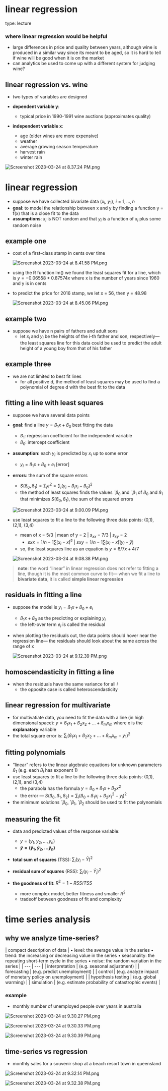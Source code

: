 # linear regression

type: lecture

### where linear regression would be helpful

- large differences in price and quality between years, although wine is produced in a similar way since its meant to be aged, so it is hard to tell if wine will be good when it is on the market
- can analytics be used to come up with a different system for judging wine?

## linear regression vs. wine

- two types of variables are designed

- **dependent variable y**:
    - typical price in 1990-1991 wine auctions (approximates quality)

- **independent variable x**:
    - age (older wines are more expensive)
    - weather
    - average growing season temperature
    - harvest rain
    - winter rain

![Screenshot 2023-03-24 at 8.37.24 PM.png](linear%20regression%201e869f33308446c686f8b96f2542f0e4/Screenshot_2023-03-24_at_8.37.24_PM.png)

# linear regression

- suppose we have collected bivariate data ($x_i$, $y_1$), $i = 1,…,n$
- **goal**: to model the relationship between x and y by finding a function y = f(x) that is a close fit to the data
- **assumptions**: $x_i$ is NOT random and that $y_i$ is a function of $x_i$ plus some random noise

## example one

- cost of a first-class stamp in cents over time
    
    ![Screenshot 2023-03-24 at 8.41.58 PM.png](linear%20regression%201e869f33308446c686f8b96f2542f0e4/Screenshot_2023-03-24_at_8.41.58_PM.png)
    
- using the R function lm() we found the least squares fit for a line, which is $y = -0.06558 + 0.87574x$  where x is the number of years since 1960 and y is in cents
- to predict the price for 2016 stamp, we let x = 56, then y = 48.98
    
    ![Screenshot 2023-03-24 at 8.45.06 PM.png](linear%20regression%201e869f33308446c686f8b96f2542f0e4/Screenshot_2023-03-24_at_8.45.06_PM.png)
    

## example two

- suppose we have n pairs of fathers and adult sons
    - let $x_i$ and $y_i$ be the heights of the i-th father and son, respectively— the least squares line for this data could be used to predict the adult height of a young boy from that of his father

## example three

- we are not limited to best fit lines
    - for all positive d, the method of least squares may be used to find a polynomial of degree d with the best fit to the data
    

## fitting a line with least squares

- suppose we have several data points
- **goal**: find a line $y = ß_1x + ß_0$ best fitting the data
    - $ß_1$: regression coefficient for the independent variable
    - $ß_0$: intercept coefficient
- **assumption**: each $y_i$ is predicted by $x_i$ up to some error
    - $y_i = ß_1x + ß_0 + e_i$ [error]
- **errors**: the sum of the square errors
    - $S(ß_0, ß_1) = ∑_ie^2= ∑_i(y_i-ß_ix_i-ß_0)^2$
    - the method of least squares finds the values $ˆβ_0$ and 
    $ˆβ_1$ of $ß_0$ and $ß_1$ that minimizes $S(ß_0,ß_1)$, the sum of the squared errors
    
    ![Screenshot 2023-03-24 at 9.00.09 PM.png](linear%20regression%201e869f33308446c686f8b96f2542f0e4/Screenshot_2023-03-24_at_9.00.09_PM.png)
    
- use least squares to fit a line to the following three data points: (0,1), (2,1), (3,4)
    - mean of x = 5/3 | mean of y = 2 | $s_x$$_x$ = 7/3 | $s$$_x$$_y$ = 2
        - $sxx = 1/n-1∑(x_i-x̄)^2$ | $sxy = 1/n-1∑(x_i-x̄)(y_i-ȳ)$
    - so, the least squares line as an equation is $y = 6/7x + 4/7$
    
    ![Screenshot 2023-03-24 at 9.08.38 PM.png](linear%20regression%201e869f33308446c686f8b96f2542f0e4/Screenshot_2023-03-24_at_9.08.38_PM.png)
    

> **note**:
the word “linear” in linear regression does not refer to fitting a line, though it is the most common curve to fit— when we fit a line to **bivariate data**, it is called **simple linear regression**
> 

## residuals in fitting a line

- suppose the model is $y_i = ß_1x + ß_0 + e_i$
    - $ß_1x + ß_0$ as the predicting or explaining $y_i$
    - the left-over term $e_i$ is called the residual
- when plotting the residuals out, the data points should hover near the regression line— the residuals should look about the same across the range of x
    
    ![Screenshot 2023-03-24 at 9.12.39 PM.png](linear%20regression%201e869f33308446c686f8b96f2542f0e4/Screenshot_2023-03-24_at_9.12.39_PM.png)
    

## homoscendasticity in fitting a line

- when the residuals have the same variance for all $i$
    - the opposite case is called heteroscendasticity

## linear regression for multivariate

- for multivatiate data, you need to fit the data with a line (in high dimensional space): $y = ß_1x_1 + ß_2x_2 +…+ß_mx_m$ where x is the **explanatory** variable
- the total square error is: $∑_i(ß_1x_1 + ß_2x_2 +…+ß_mx_m - y_1)^2$

## fitting polynomials

- “linear” refers to the linear algebraic equations for unknown parameters $ß_1$ (e.g. each $ß_i$ has exponent 1)
- use least squares to fit a line to the following three data points: (0,1), (2,1), and (3,4)
    - the parabola has the formula $y = ß_0 + ß_1x + ß_2x^2$
    - the error — $S(ß_0, ß_1, ß_2) = ∑_i(ß_0 + ß_1x_i + ß_2x_1$$^2-y_i)^2$
- the minimum solutions $ˆβ_0, ˆβ_1, ˆβ_2$ should be used to fit the polynomials

## measuring the fit

- data and predicted values of the response variable:
    - $y = (y_1, y_2,…, y_n)$
    - **$ŷ = (ŷ_1,ŷ_2,…ŷ_n)$**

- **total sum of squares** (TSS): $∑_i(y_i-Ȳ)^2$

- **residual sum of squares** (RSS): $∑_i(y_i-Ȳ_i)^2$
- **the goodness of fit**: $R^2 = 1 - RSS/TSS$
    - more complex model, better fitness and smaller $R^2$
    - tradeoff between goodness of fit and complexity

# time series analysis

## why we analyze time-series?

| compact description of data | • level: the average value in the series
• trend: the increasing or decreasing value in the series
• seasonality: the repeating short-term cycle in the series
• noise: the random variation in the series |
| --- | --- |
| interpretation | (e.g. seasonal adjustment)  |
| forecasting | (e.g. predict unemployment)  |
| control | (e.g. analyze impact of monetary policy on unemployment) |
| hypothesis testing | (e.g. global warming)  |
| simulation | (e.g. estimate probability of catastrophic events)  |

### example

- monthly number of unemployed people over years in australia

![Screenshot 2023-03-24 at 9.30.27 PM.png](linear%20regression%201e869f33308446c686f8b96f2542f0e4/Screenshot_2023-03-24_at_9.30.27_PM.png)

![Screenshot 2023-03-24 at 9.30.33 PM.png](linear%20regression%201e869f33308446c686f8b96f2542f0e4/Screenshot_2023-03-24_at_9.30.33_PM.png)

![Screenshot 2023-03-24 at 9.30.39 PM.png](linear%20regression%201e869f33308446c686f8b96f2542f0e4/Screenshot_2023-03-24_at_9.30.39_PM.png)

## time-series vs regression

- monthly sales for a souvenir shop at a beach resort town in queensland

![Screenshot 2023-03-24 at 9.32.14 PM.png](linear%20regression%201e869f33308446c686f8b96f2542f0e4/Screenshot_2023-03-24_at_9.32.14_PM.png)

![Screenshot 2023-03-24 at 9.32.38 PM.png](linear%20regression%201e869f33308446c686f8b96f2542f0e4/Screenshot_2023-03-24_at_9.32.38_PM.png)